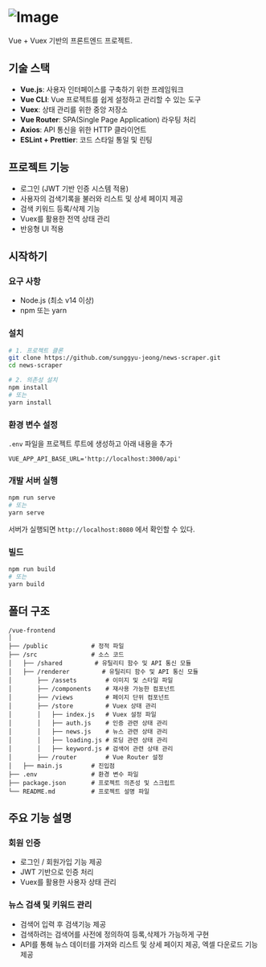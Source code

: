 # ![Image](https://github.com/user-attachments/assets/cbe42540-59af-4e8d-8f59-eb22f0159870)

Vue + Vuex 기반의 프론트엔드 프로젝트.

## 기술 스택

- **Vue.js**: 사용자 인터페이스를 구축하기 위한 프레임워크
- **Vue CLI**: Vue 프로젝트를 쉽게 설정하고 관리할 수 있는 도구
- **Vuex**: 상태 관리를 위한 중앙 저장소
- **Vue Router**: SPA(Single Page Application) 라우팅 처리
- **Axios**: API 통신을 위한 HTTP 클라이언트
- **ESLint + Prettier**: 코드 스타일 통일 및 린팅

## 프로젝트 기능

- 로그인 (JWT 기반 인증 시스템 적용)
- 사용자의 검색기록을 불러와 리스트 및 상세 페이지 제공
- 검색 키워드 등록/삭제 기능
- Vuex를 활용한 전역 상태 관리
- 반응형 UI 적용

## 시작하기

### 요구 사항
- Node.js (최소 v14 이상)
- npm 또는 yarn

### 설치
```bash
# 1. 프로젝트 클론
git clone https://github.com/sunggyu-jeong/news-scraper.git
cd news-scraper

# 2. 의존성 설치
npm install
# 또는
yarn install
```

### 환경 변수 설정
`.env` 파일을 프로젝트 루트에 생성하고 아래 내용을 추가
```env
VUE_APP_API_BASE_URL='http://localhost:3000/api'
```

### 개발 서버 실행
```bash
npm run serve
# 또는
yarn serve
```
서버가 실행되면 `http://localhost:8080` 에서 확인할 수 있다.

### 빌드
```bash
npm run build
# 또는
yarn build
```

## 폴더 구조

```
/vue-frontend
│
├── /public            # 정적 파일
├── /src               # 소스 코드
│   ├── /shared         # 유틸리티 함수 및 API 통신 모듈
│   ├── /renderer         # 유틸리티 함수 및 API 통신 모듈
│       ├── /assets        # 이미지 및 스타일 파일
│       ├── /components    # 재사용 가능한 컴포넌트
│       ├── /views         # 페이지 단위 컴포넌트
│       ├── /store         # Vuex 상태 관리
│       │   ├── index.js   # Vuex 설정 파일
│       │   ├── auth.js    # 인증 관련 상태 관리
│       │   ├── news.js    # 뉴스 관련 상태 관리
│       │   ├── loading.js # 로딩 관련 상태 관리
│       │   ├── keyword.js # 검색어 관련 상태 관리
│       ├── /router        # Vue Router 설정
│   ├── main.js        # 진입점
├── .env               # 환경 변수 파일
├── package.json       # 프로젝트 의존성 및 스크립트
└── README.md          # 프로젝트 설명 파일
```

## 주요 기능 설명

### 회원 인증
- 로그인 / 회원가입 기능 제공
- JWT 기반으로 인증 처리
- Vuex를 활용한 사용자 상태 관리

### 뉴스 검색 및 키워드 관리
- 검색어 입력 후 검색기능 제공
- 검색하려는 검색어를 사전에 정의하여 등록,삭제가 가능하게 구현
- API를 통해 뉴스 데이터를 가져와 리스트 및 상세 페이지 제공, 엑셀 다운로드 기능 제공
